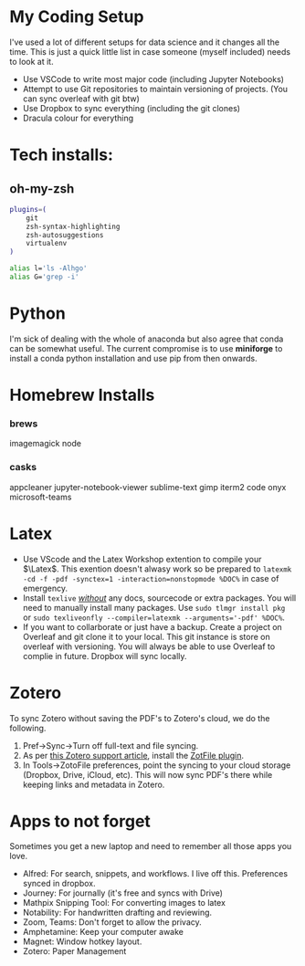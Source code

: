 # My Coding Setup

I've used a lot of different setups for data science and it changes all the time. This is just a quick little list in case someone (myself included) needs to look at it.

- Use VSCode to write most major code (including Jupyter Notebooks)
- Attempt to use Git repositories to maintain versioning of projects. (You can sync overleaf with git btw)
- Use Dropbox to sync everything (including the git clones)
- Dracula colour for everything



# Tech installs:
## oh-my-zsh
```bash
plugins=(
	git
	zsh-syntax-highlighting
	zsh-autosuggestions
	virtualenv
)

alias l='ls -Alhgo'
alias G='grep -i'
```

# Python
I'm sick of dealing with the whole of anaconda but also agree that conda can be somewhat useful. The current compromise is to use **miniforge** to install a conda python installation and use pip from then onwards.


# Homebrew Installs
### brews
imagemagick
node


### casks
appcleaner
jupyter-notebook-viewer
sublime-text
gimp
iterm2
code
onyx
microsoft-teams

# Latex
* Use VScode and the Latex Workshop extention to compile your $\Latex$. This exention doesn't alwasy work so be prepared to `latexmk -cd -f -pdf -synctex=1 -interaction=nonstopmode %DOC%` in case of emergency. 
* Install `texlive` [*without*](https://tex.stackexchange.com/questions/397174/minimal-texlive-installation*) any docs, sourcecode or extra packages. You will need to manually install many packages. Use `sudo tlmgr install pkg ` or `sudo texliveonfly --compiler=latexmk --arguments='-pdf' %DOC%`.
* If you want to collarborate or just have a backup. Create a project on Overleaf and git clone it to your local. This git instance is store on overleaf with versioning. You will always be able to use Overleaf to complie in future. Dropbox will sync locally.


# Zotero
To sync Zotero without saving the PDF's to Zotero's cloud, we do the following.
1. Pref->Sync->Turn off full-text and file syncing.
2. As per [this Zotero support article](https://www.zotero.org/support/sync#alternative_syncing_solutions), install the [ZotFile plugin](https://www.zotero.org/support/plugins#attachment_file_management).
3. In Tools->ZotoFile preferences, point the syncing to your cloud storage (Dropbox, Drive, iCloud, etc). This will now sync PDF's there while keeping links and metadata in Zotero.



# Apps to not forget

Sometimes you get a new laptop and need to remember all those apps you love.

* Alfred: For search, snippets, and workflows. I live off this. Preferences synced in dropbox.
* Journey: For journally (it's free and syncs with Drive)
* Mathpix Snipping Tool: For converting images to latex
* Notability: For handwritten drafting and reviewing. 
* Zoom, Teams: Don't forget to allow the privacy.
* Amphetamine: Keep your computer awake
* Magnet: Window hotkey layout.
* Zotero: Paper Management

  
